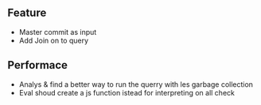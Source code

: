## Feature
- Master commit as input
- Add Join on to query 

## Performace
- Analys & find a better way to run the querry with les garbage collection
- Eval shoud create a js function istead for interpreting on all check


